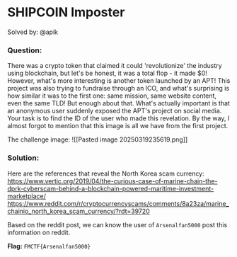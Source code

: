 # SHIPCOIN Imposter
Solved by: @apik

### Question:
There was a crypto token that claimed it could 'revolutionize' the industry using blockchain, but let's be honest, it was a total flop - it made $0!
However, what's more interesting is another token launched by an APT! This project was also trying to fundraise through an ICO, and what's surprising is how similar it was to the first one: same mission, same website content, even the same TLD!
But enough about that. What's actually important is that an anonymous user suddenly exposed the APT's project on social media.
Your task is to find the ID of the user who made this revelation.
By the way, I almost forgot to mention that this image is all we have from the first project.

The challenge image:
![[Pasted image 20250319235619.png]]

### Solution:
Here are the references that reveal the North Korea scam currency:
https://www.vertic.org/2019/04/the-curious-case-of-marine-chain-the-dprk-cyberscam-behind-a-blockchain-powered-maritime-investment-marketplace/
https://www.reddit.com/r/cryptocurrencyscams/comments/8a23za/marine_chainio_north_korea_scam_currency/?rdt=39720

Based on the reddit post, we can know the user of `Arsenalfan5000` post this information on reddit.

**Flag:** `FMCTF{Arsenalfan5000}`
